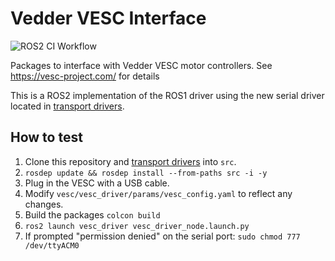 # Vedder VESC Interface

![ROS2 CI Workflow](https://github.com/f1tenth/vesc/workflows/ROS2%20CI%20Workflow/badge.svg)

Packages to interface with Vedder VESC motor controllers. See https://vesc-project.com/ for details

This is a ROS2 implementation of the ROS1 driver using the new serial driver located in [transport drivers](https://github.com/ros-drivers/transport_drivers).

## How to test

1. Clone this repository and [transport drivers](https://github.com/ros-drivers/transport_drivers) into `src`.
2. `rosdep update && rosdep install --from-paths src -i -y`
3. Plug in the VESC with a USB cable.
4. Modify `vesc/vesc_driver/params/vesc_config.yaml` to reflect any changes.
5. Build the packages `colcon build`
6. `ros2 launch vesc_driver vesc_driver_node.launch.py`
7. If prompted "permission denied" on the serial port: `sudo chmod 777 /dev/ttyACM0`
